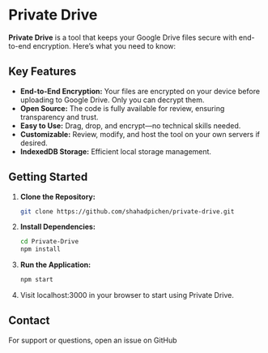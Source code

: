 # Private Drive

**Private Drive** is a tool that keeps your Google Drive files secure with end-to-end encryption. Here’s what you need to know:

## Key Features

- **End-to-End Encryption:** Your files are encrypted on your device before uploading to Google Drive. Only you can decrypt them.
- **Open Source:** The code is fully available for review, ensuring transparency and trust.
- **Easy to Use:** Drag, drop, and encrypt—no technical skills needed.
- **Customizable:** Review, modify, and host the tool on your own servers if desired.
- **IndexedDB Storage:** Efficient local storage management.

## Getting Started

1. **Clone the Repository:**

   ```bash
   git clone https://github.com/shahadpichen/private-drive.git
   ```
2. **Install Dependencies:**
   ```bash
   cd Private-Drive
   npm install
   ```
3. **Run the Application:**
   ```bash
   npm start
   ```
4. Visit localhost:3000 in your browser to start using Private Drive.

## Contact

For support or questions, open an issue on GitHub 
